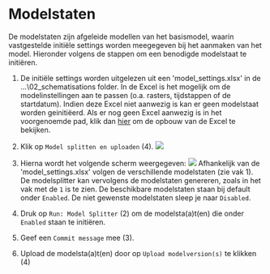 # Modelstaten

De modelstaten zijn afgeleide modellen van het basismodel, waarin vastgestelde initiële settings worden meegegeven bij het aanmaken van het model. Hieronder volgens de stappen om een benodigde modelstaat te initiëren.
1. De initiële settings worden uitgelezen uit een 'model_settings.xlsx' in de ...\02_schematisations folder. In de Excel is het mogelijk om de modelinstellingen aan te passen (o.a. rasters, tijdstappen of de startdatum). Indien deze Excel niet aanwezig is kan er geen modelstaat worden geinitiëerd. Als er nog geen Excel aanwezig is in het voorgenoemde pad, klik dan [hier](needed_data.md#model-instellingen) om de opbouw van de Excel te bekijken.

2. Klik op ``Model splitten en uploaden`` (4). 
   ![](../images/usage/load_polder_legend.png)

3. Hierna wordt het volgende scherm weergegeven:
![](../images/usage/load_modelsplitter_legend.png) 
Afhankelijk van de 'model_settings.xlsx' volgen de verschillende modelstaten (zie vak 1).  De modelsplitter kan vervolgens de modelstaten genereren, zoals in het vak met de ``1`` is te zien. De beschikbare modelstaten staan bij default onder ``Enabled``. De niet gewenste modelstaten sleep je naar ``Disabled``.  
4. Druk op ``Run: Model Splitter`` (2) om de modelsta(a)t(en) die onder ``Enabled`` staan te initiëren.
5. Geef een ``Commit message`` mee (3).
6. Upload de modelsta(a)t(en) door op ``Upload modelversion(s)`` te klikken (4)
